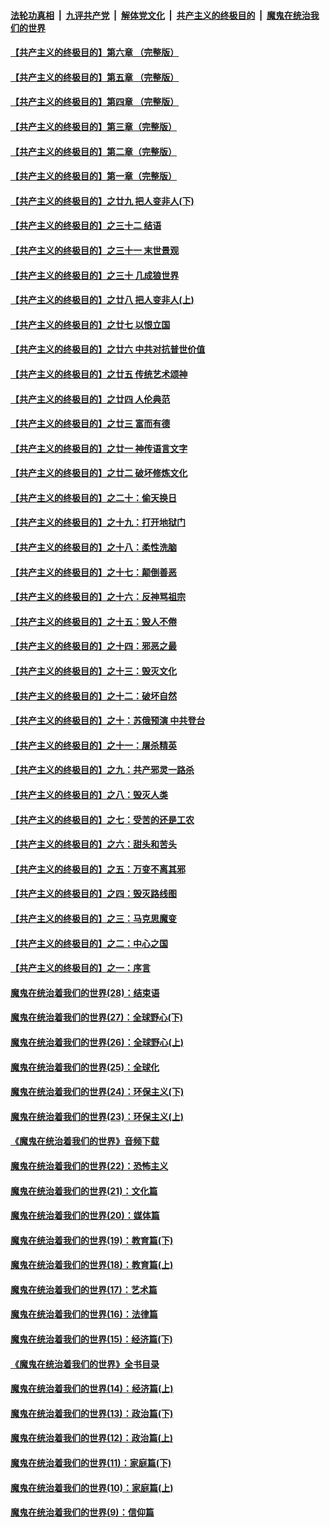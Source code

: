 ####  [法轮功真相](../../../../basic/blob/master/README.md?t=01161926) &nbsp;|&nbsp; [九评共产党](../../../../9ping.md/blob/master/README.md?t=01161926) &nbsp;|&nbsp; [解体党文化](../../../../jtdwh.md/blob/master/README.md?t=01161926)  &nbsp;|&nbsp; [共产主义的终极目的](../../../../gczydzjmd.md/blob/master/README.md?t=01161926) &nbsp;|&nbsp; [魔鬼在统治我们的世界](../../../../mgztzwmdsj.md/blob/master/README.md?t=01161926) 

#### [【共产主义的终极目的】第六章 （完整版）](../pages/nsc422/n11428913.md?t=01161926) 

#### [【共产主义的终极目的】第五章 （完整版）](../pages/nsc422/n11428912.md?t=01161926) 

#### [【共产主义的终极目的】第四章 （完整版）](../pages/nsc422/n11428907.md?t=01161926) 

#### [【共产主义的终极目的】第三章（完整版）](../pages/nsc422/n11428848.md?t=01161926) 

#### [【共产主义的终极目的】第二章（完整版）](../pages/nsc422/n11428831.md?t=01161926) 

#### [【共产主义的终极目的】第一章（完整版）](../pages/nsc422/n11417651.md?t=01161926) 

#### [【共产主义的终极目的】之廿九 把人变非人(下)](../pages/nsc422/n11344140.md?t=01161926) 

#### [【共产主义的终极目的】之三十二 结语](../pages/nsc422/n11360535.md?t=01161926) 

#### [【共产主义的终极目的】之三十一 末世景观](../pages/nsc422/n11351129.md?t=01161926) 

#### [【共产主义的终极目的】之三十 几成狼世界](../pages/nsc422/n11348280.md?t=01161926) 

#### [【共产主义的终极目的】之廿八 把人变非人(上)](../pages/nsc422/n11340492.md?t=01161926) 

#### [【共产主义的终极目的】之廿七 以恨立国](../pages/nsc422/n11336944.md?t=01161926) 

#### [【共产主义的终极目的】之廿六 中共对抗普世价值](../pages/nsc422/n11324785.md?t=01161926) 

#### [【共产主义的终极目的】之廿五 传统艺术颂神](../pages/nsc422/n11296396.md?t=01161926) 

#### [【共产主义的终极目的】之廿四 人伦典范](../pages/nsc422/n11296397.md?t=01161926) 

#### [【共产主义的终极目的】之廿三 富而有德](../pages/nsc422/n11283598.md?t=01161926) 

#### [【共产主义的终极目的】之廿一 神传语言文字](../pages/nsc422/n11263265.md?t=01161926) 

#### [【共产主义的终极目的】之廿二 破坏修炼文化](../pages/nsc422/n11245728.md?t=01161926) 

#### [【共产主义的终极目的】之二十：偷天换日](../pages/nsc422/n11238846.md?t=01161926) 

#### [【共产主义的终极目的】之十九：打开地狱门](../pages/nsc422/n11206376.md?t=01161926) 

#### [【共产主义的终极目的】之十八：柔性洗脑](../pages/nsc422/n11199994.md?t=01161926) 

#### [【共产主义的终极目的】之十七：颠倒善恶](../pages/nsc422/n11179782.md?t=01161926) 

#### [【共产主义的终极目的】之十六：反神骂祖宗](../pages/nsc422/n11166798.md?t=01161926) 

#### [【共产主义的终极目的】之十五：毁人不倦](../pages/nsc422/n11166792.md?t=01161926) 

#### [【共产主义的终极目的】之十四：邪恶之最](../pages/nsc422/n11150249.md?t=01161926) 

#### [【共产主义的终极目的】之十三：毁灭文化](../pages/nsc422/n11135227.md?t=01161926) 

#### [【共产主义的终极目的】之十二：破坏自然](../pages/nsc422/n11135214.md?t=01161926) 

#### [【共产主义的终极目的】之十：苏俄预演 中共登台](../pages/nsc422/n11118424.md?t=01161926) 

#### [【共产主义的终极目的】之十一：屠杀精英](../pages/nsc422/n11118442.md?t=01161926) 

#### [【共产主义的终极目的】之九：共产邪灵一路杀](../pages/nsc422/n11114139.md?t=01161926) 

#### [【共产主义的终极目的】之八：毁灭人类](../pages/nsc422/n11108503.md?t=01161926) 

#### [【共产主义的终极目的】之七：受苦的还是工农](../pages/nsc422/n11101809.md?t=01161926) 

#### [【共产主义的终极目的】之六：甜头和苦头](../pages/nsc422/n11096971.md?t=01161926) 

#### [【共产主义的终极目的】之五：万变不离其邪](../pages/nsc422/n11091285.md?t=01161926) 

#### [【共产主义的终极目的】之四：毁灭路线图](../pages/nsc422/n11086284.md?t=01161926) 

#### [【共产主义的终极目的】之三：马克思魔变](../pages/nsc422/n11061941.md?t=01161926) 

#### [【共产主义的终极目的】之二：中心之国](../pages/nsc422/n11047728.md?t=01161926) 

#### [【共产主义的终极目的】之一：序言](../pages/nsc422/n11086077.md?t=01161926) 

#### [魔鬼在统治着我们的世界(28)：结束语](../pages/nsc422/n10936246.md?t=01161926) 

#### [魔鬼在统治着我们的世界(27)：全球野心(下)](../pages/nsc422/n10928319.md?t=01161926) 

#### [魔鬼在统治着我们的世界(26)：全球野心(上)](../pages/nsc422/n10900318.md?t=01161926) 

#### [魔鬼在统治着我们的世界(25)：全球化](../pages/nsc422/n10788205.md?t=01161926) 

#### [魔鬼在统治着我们的世界(24)：环保主义(下)](../pages/nsc422/n10695307.md?t=01161926) 

#### [魔鬼在统治着我们的世界(23)：环保主义(上)](../pages/nsc422/n10688613.md?t=01161926) 

#### [《魔鬼在统治着我们的世界》音频下载](../pages/nsc422/n10635553.md?t=01161926) 

#### [魔鬼在统治着我们的世界(22)：恐怖主义](../pages/nsc422/n10614727.md?t=01161926) 

#### [魔鬼在统治着我们的世界(21)：文化篇](../pages/nsc422/n10597706.md?t=01161926) 

#### [魔鬼在统治着我们的世界(20)：媒体篇](../pages/nsc422/n10586579.md?t=01161926) 

#### [魔鬼在统治着我们的世界(19)：教育篇(下)](../pages/nsc422/n10564808.md?t=01161926) 

#### [魔鬼在统治着我们的世界(18)：教育篇(上)](../pages/nsc422/n10526970.md?t=01161926) 

#### [魔鬼在统治着我们的世界(17)：艺术篇](../pages/nsc422/n10499093.md?t=01161926) 

#### [魔鬼在统治着我们的世界(16)：法律篇](../pages/nsc422/n10485969.md?t=01161926) 

#### [魔鬼在统治着我们的世界(15)：经济篇(下)](../pages/nsc422/n10469975.md?t=01161926) 

#### [《魔鬼在统治着我们的世界》全书目录](../pages/nsc422/n10464261.md?t=01161926) 

#### [魔鬼在统治着我们的世界(14)：经济篇(上)](../pages/nsc422/n10457370.md?t=01161926) 

#### [魔鬼在统治着我们的世界(13)：政治篇(下)](../pages/nsc422/n10448270.md?t=01161926) 

#### [魔鬼在统治着我们的世界(12)：政治篇(上)](../pages/nsc422/n10444576.md?t=01161926) 

#### [魔鬼在统治着我们的世界(11)：家庭篇(下)](../pages/nsc422/n10440961.md?t=01161926) 

#### [魔鬼在统治着我们的世界(10)：家庭篇(上)](../pages/nsc422/n10435448.md?t=01161926) 

#### [魔鬼在统治着我们的世界(9)：信仰篇](../pages/nsc422/n10432159.md?t=01161926) 

